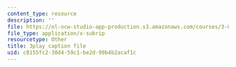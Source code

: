```yaml
---
content_type: resource
description: ''
file: https://ol-ocw-studio-app-production.s3.amazonaws.com/courses/3-054-cellular-solids-structure-properties-and-applications-spring-2015/c0155fc230d459c1be2d99b4b2acaf1c_yK5SA6HngCY.vtt
file_type: application/x-subrip
resourcetype: Other
title: 3play caption file
uid: c0155fc2-30d4-59c1-be2d-99b4b2acaf1c
---
```

